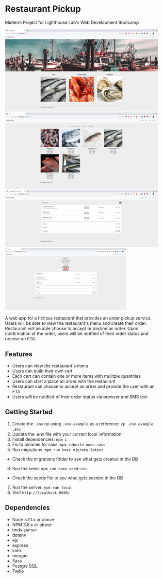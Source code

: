 # Restaurant Pickup
Midterm Project for Lighthouse Lab's Web Development Bootcamp

<img src="https://raw.githubusercontent.com/theostavrides/restaurantapp/master/screenshots/home.png" width="600px"/>
<img src="https://raw.githubusercontent.com/theostavrides/restaurantapp/master/screenshots/menu.png" width="600px" />
<img src="https://raw.githubusercontent.com/theostavrides/restaurantapp/master/screenshots/cart.png" width="600px" />
<img src="https://raw.githubusercontent.com/theostavrides/restaurantapp/master/screenshots/confirmed.png" width="400px" />

A web app for a fictious restaurant that provides an order pickup service. Users will be able to view the restaurant's menu and create their order. Restaurant will be able choose to accept or decline an order. Upon confirmation of the order, users will be notified of their order status and receive an ETA.

## Features
- Users can view the restaurant's menu
- Users can build their own cart
- Each cart can contain one or more items with mulitple quantities
- Users can start a place an order with the restaurant
- Restaurant can choose to accept an order and provide the user with an ETA
- Users will be notified of their order status via browser and SMS text

## Getting Started

1. Create the `.env` by using `.env.example` as a reference: `cp .env.example .env`
2. Update the .env file with your correct local information
3. Install dependencies: `npm i`
4. Fix to binaries for sass: `npm rebuild node-sass`
5. Run migrations: `npm run knex migrate:latest`
  - Check the migrations folder to see what gets created in the DB
6. Run the seed: `npm run knex seed:run`
  - Check the seeds file to see what gets seeded in the DB
7. Run the server: `npm run local`
8. Visit `http://localhost:8080/`

## Dependencies

- Node 5.10.x or above
- NPM 3.8.x or above
- body-parser
- dotenv
- ejs
- express
- knex
- morgan
- Sass
- Postgre SQL
- Twilio
